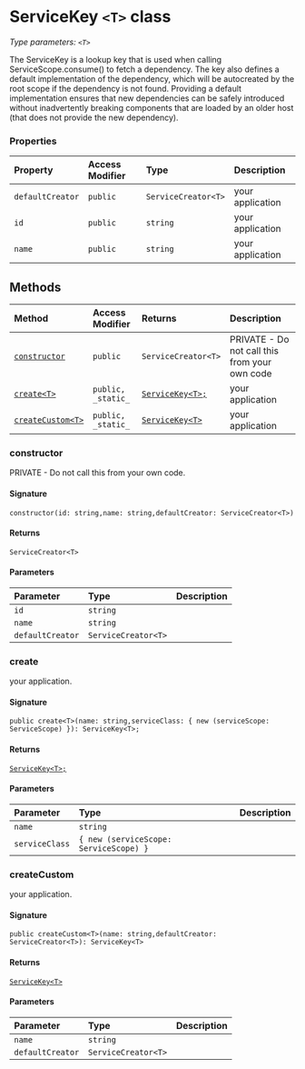 # ServiceKey `<T>` class



_Type parameters: `<T>`_

The ServiceKey is a lookup key that is used when calling ServiceScope.consume() 
to fetch a dependency. The key also defines a default implementation of the 
dependency, which will be autocreated by the root scope if the dependency is not found. 
Providing a default implementation ensures that new dependencies can be safely 
introduced without inadvertently breaking components that are loaded by an older host 
(that does not provide the new dependency).



### Properties

| Property	   | Access Modifier | Type	| Description|
|:-------------|:----|:-------|:-----------|
|`defaultCreator`     | `public` | `ServiceCreator<T>` | your application |
|`id`     | `public` | `string` | your application |
|`name`     | `public` | `string` | your application |




## Methods

| Method	   | Access Modifier | Returns	| Description|
|:-------------|:----|:-------|:-----------|
|[`constructor`](#constructor)     | `public` | `ServiceCreator<T>` | PRIVATE - Do not call this from your own code |
|[`create<T>`](#create<t>)     | `public, _static_` | [`ServiceKey<T>;`](ServiceKey.md) | your application |
|[`createCustom<T>`](#createcustom<t>)     | `public, _static_` | [`ServiceKey<T>`](ServiceKey.md) | your application |




### constructor

PRIVATE - Do not call this from your own code.

#### Signature
`constructor(id: string,name: string,defaultCreator: ServiceCreator<T>)`

#### Returns
`ServiceCreator<T>`

#### Parameters


| Parameter	   | Type    | Description |
|:-------------|:---------------|:------------|
| `id`    | `string` |  |
| `name`    | `string` |  |
| `defaultCreator`    | `ServiceCreator<T>` |  |


### create<T>

your application.

#### Signature
`public create<T>(name: string,serviceClass: { new (serviceScope: ServiceScope) }): ServiceKey<T>;`

#### Returns
[`ServiceKey<T>;`](ServiceKey.md)

#### Parameters


| Parameter	   | Type    | Description |
|:-------------|:---------------|:------------|
| `name`    | `string` |  |
| `serviceClass`    | `{ new (serviceScope: ServiceScope) }` |  |


### createCustom<T>

your application.

#### Signature
`public createCustom<T>(name: string,defaultCreator: ServiceCreator<T>): ServiceKey<T>`

#### Returns
[`ServiceKey<T>`](ServiceKey.md)

#### Parameters


| Parameter	   | Type    | Description |
|:-------------|:---------------|:------------|
| `name`    | `string` |  |
| `defaultCreator`    | `ServiceCreator<T>` |  |

